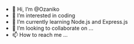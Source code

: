 - 👋 Hi, I’m @Ozaniko
- 👀 I’m interested in coding
- 🌱 I’m currently learning Node.js and Express.js
- 💞️ I’m looking to collaborate on ...
- 📫 How to reach me ...

<!---
Ozaniko/Ozaniko is a ✨ special ✨ repository because its `README.md` (this file) appears on your GitHub profile.
You can click the Preview link to take a look at your changes.
--->
